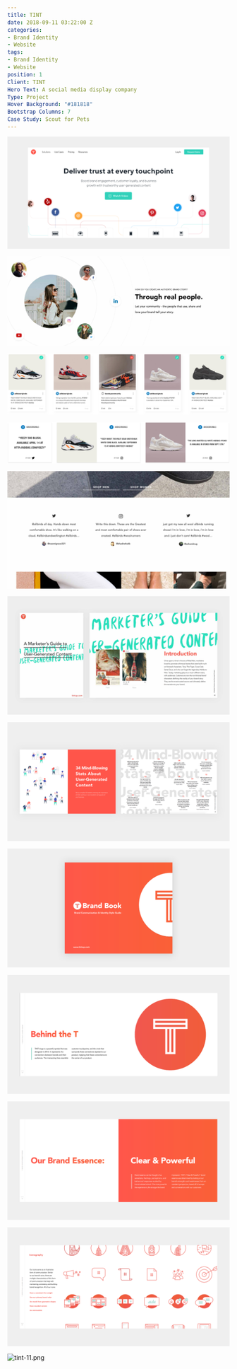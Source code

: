 ```yaml
---
title: TINT
date: 2018-09-11 03:22:00 Z
categories:
- Brand Identity
- Website
tags:
- Brand Identity
- Website
position: 1
Client: TINT
Hero Text: A social media display company
Type: Project
Hover Background: "#181818"
Bootstrap Columns: 7
Case Study: Scout for Pets
---
```


![tint-hero.png](/img/tint-hero.png)​

![tint-01.png](/img/tint-01.png)​

![tint-02.png](/img/tint-02.png)​

![tint-03.png](/img/tint-03.png)​

![tint-04.png](/img/tint-04.png)​

![tint-05.png](/img/tint-05.png)​

![tint-06.png](/img/tint-06.png)​

![tint-07.png](/img/tint-07.png)​

![tint-08.png](/img/tint-08.png)​

![tint-09.png](/img/tint-09.png)​

![tint-10.png](/img/tint-10.png)​

![tint-11.png](/img/tint-11.png)​